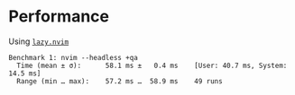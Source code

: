# Performance

Using [`lazy.nvim`](https://github.com/folke/lazy.nvim)

```
Benchmark 1: nvim --headless +qa
  Time (mean ± σ):      58.1 ms ±   0.4 ms    [User: 40.7 ms, System: 14.5 ms]
  Range (min … max):    57.2 ms …  58.9 ms    49 runs
```
